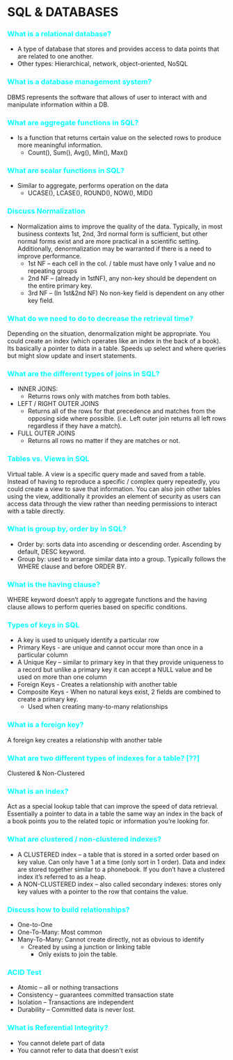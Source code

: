 # SQL & DATABASES
### <span style="color: aqua">What is a relational database?</span>
- A type of database that stores and provides access to data points that are related to one another.
- Other types: Hierarchical, network, object-oriented, NoSQL

### <span style="color: aqua">What is a database management system?</span>
DBMS represents the software that allows of user to interact with and manipulate information within a DB.

### <span style="color: aqua">What are aggregate functions in SQL?</span>
- Is a function that returns certain value on the selected rows to produce more meaningful information.
    - Count(), Sum(), Avg(), Min(), Max()

### <span style="color: aqua">What are scalar functions in SQL?</span>
- Similar to aggregate, performs operation on the data
    - UCASE(), LCASE(), ROUND(), NOW(), MID()

### <span style="color: aqua">Discuss Normalization</span>
- Normalization aims to improve the quality of the data. Typically, in most business contexts 1st, 2nd, 3rd normal form is sufficient, but other normal forms exist and are more practical in a scientific setting. Additionally, denormalization may be warranted if there is a need to improve performance.
    - 1st NF – each cell in the col. / table must have only 1 value and no repeating groups
    - 2nd NF – (already in 1stNF), any non-key should be dependent on the entire primary key.
    - 3rd NF – (In 1st&2nd NF) No non-key field is dependent on any other key field.

### <span style="color: aqua">What do we need to do to decrease the retrieval time?</span>
Depending on the situation, denormalization might be appropriate. You could create an index (which operates like an index in the back of a book). Its basically a pointer to data in a table. Speeds up select and where queries but might slow update and insert statements.

### <span style="color: aqua">What are the different types of joins in SQL?</span>
* INNER JOINS:
    - Returns rows only with matches from both tables.
* LEFT / RIGHT OUTER JOINS
    - Returns all of the rows for that precedence and matches from the opposing side where possible. (i.e. Left outer join returns all left rows regardless if they have a match).
* FULL OUTER JOINS
    - Returns all rows no matter if they are matches or not.

### <span style="color: aqua">Tables vs. Views in SQL</span>
Virtual table. A view is a specific query made and saved from a table. Instead of having to reproduce a specific / complex query repeatedly, you could create a view to save that information. You can also join other tables using the view, additionally it provides an element of security as users can access data through the view rather than needing permissions to interact with a table directly.

### <span style="color: aqua">What is group by, order by in SQL?</span>
- Order by: sorts data into ascending or descending order. Ascending by default, DESC keyword.
- Group by: used to arrange similar data into a group. Typically follows the WHERE clause and before ORDER BY.

### <span style="color: aqua">What is the having clause?</span>
WHERE keyword doesn’t apply to aggregate functions and the having clause allows to perform queries based on specific conditions.

### <span style="color: aqua">Types of keys in SQL</span>
- A key is used to uniquely identify a particular row
- Primary Keys - are unique and cannot occur more than once in a particular column
- A Unique Key – similar to primary key in that they provide uniqueness to a record but unlike a primary key it can accept a NULL value and be used on more than one column
- Foreign Keys - Creates a relationship with another table
- Composite Keys - When no natural keys exist, 2 fields are combined to create a primary key.
    - Used when creating many-to-many relationships

### <span style="color: aqua">What is a foreign key?</span>
A foreign key creates a relationship with another table

### <span style="color: aqua">What are two different types of indexes for a table? [??]</span>
Clustered & Non-Clustered

### <span style="color: aqua">What is an index?</span>
Act as a special lookup table that can improve the speed of data retrieval. Essentially a pointer to data in a table the same way an index in the back of a book points you to the related topic or information you’re looking for.

### <span style="color: aqua">What are clustered / non-clustered indexes?</span>
- A CLUSTERED index – a table that is stored in a sorted order based on key value. Can only have 1 at a time (only sort in 1 order). Data and index are stored together similar to a phonebook. If you don’t have a clustered index it’s referred to as a heap.
- A NON-CLUSTERED index – also called secondary indexes: stores only key values with a pointer to the row that contains the value.

### <span style="color: aqua">Discuss how to build relationships?</span>
- One-to-One
- One-To-Many: Most common
- Many-To-Many: Cannot create directly, not as obvious to identify
    - Created by using a junction or linking table
        - Only exists to join the table.

### <span style="color: aqua">ACID Test</span>
- Atomic – all or nothing transactions
- Consistency – guarantees committed transaction state
- Isolation – Transactions are independent
- Durability – Committed data is never lost.

### <span style="color: aqua">What is Referential Integrity?</span>
- You cannot delete part of data
- You cannot refer to data that doesn't exist


### <span style="color: aqua"></span>

### <span style="color: aqua"></span>